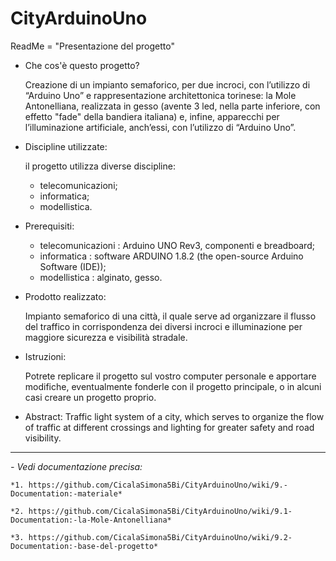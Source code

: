 # CityArduinoUno

ReadMe = "Presentazione del progetto"

 - Che cos'è questo progetto?
   
   Creazione di un impianto semaforico, per due incroci, con l’utilizzo di “Arduino Uno” e rappresentazione architettonica torinese: la      Mole Antonelliana, realizzata in gesso (avente 3 led, nella parte inferiore, con effetto "fade" della bandiera italiana) e, infine,        apparecchi per l’illuminazione artificiale, anch’essi, con l’utilizzo di “Arduino Uno”.
 
 - Discipline utilizzate:   
   
   il progetto utilizza diverse discipline:
   - telecomunicazioni;
   - informatica;
   - modellistica.
 
 
 - Prerequisiti:
   
   - telecomunicazioni : Arduino UNO Rev3, componenti e breadboard;
   - informatica : software ARDUINO 1.8.2 (the open-source Arduino Software (IDE));
   - modellistica : alginato, gesso.
   
  
 - Prodotto realizzato:
 
   Impianto semaforico di una città, il quale serve ad organizzare il flusso del traffico in corrispondenza dei diversi incroci e            illuminazione per maggiore sicurezza e visibilità stradale.
  
  
  - Istruzioni:
    
    Potrete replicare il progetto sul vostro computer personale e apportare modifiche, eventualmente fonderle con il progetto               principale, o in alcuni casi creare un progetto proprio.
    
    
  - Abstract:
   Traffic light system of a city, which serves to organize the flow of traffic at different crossings and lighting for greater safety      and road visibility.

  
    
    
    
    
   ---------------------------------------------------------------------------------------------- 
 
 
 
 
 
 *- Vedi documentazione precisa:*
 
    *1. https://github.com/CicalaSimona5Bi/CityArduinoUno/wiki/9.-Documentation:-materiale*
    
    *2. https://github.com/CicalaSimona5Bi/CityArduinoUno/wiki/9.1-Documentation:-la-Mole-Antonelliana*
    
    *3. https://github.com/CicalaSimona5Bi/CityArduinoUno/wiki/9.2-Documentation:-base-del-progetto*
   
   
   
